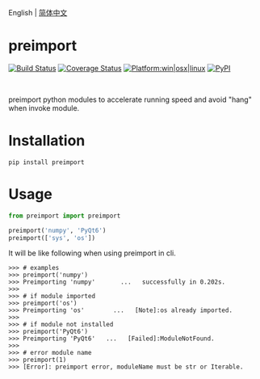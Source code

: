 English | [简体中文](https://github.com/hustlei/preimport/blob/master/README_zh-CN.md)

# preimport

[![Build Status](https://travis-ci.com/hustlei/preimport.svg?branch=master)](https://travis-ci.com/hustlei/preimport)
[![Coverage Status](https://coveralls.io/repos/github/hustlei/preimport/badge.svg?branch=master)](https://coveralls.io/github/hustlei/preimport?branch=master)
[![Platform:win|osx|linux](https://hustlei.github.io/assets/badge/platform.svg)](https://travis-ci.com/hustlei/preimport)
[![PyPI](https://img.shields.io/pypi/v/preimport)](https://pypi.org/project/preimport/)

<br>

preimport python modules to accelerate running speed and avoid "hang" when invoke module.

# Installation

~~~shell
pip install preimport
~~~

# Usage

~~~python
from preimport import preimport

preimport('numpy', 'PyQt6')
preimport(['sys', 'os'])
~~~

It will be like following when using preimport in cli.

~~~
>>> # examples
>>> preimport('numpy')
>>> Preimporting 'numpy'       ...   successfully in 0.202s.
>>>
>>> # if module imported
>>> preimport('os')
>>> Preimporting 'os'        ...   [Note]:os already imported.
>>>
>>> # if module not installed
>>> preimport('PyQt6')
>>> Preimporting 'PyQt6'   ...   [Failed]:ModuleNotFound.
>>>
>>> # error module name
>>> preimport(1)
>>> [Error]: preimport error, moduleName must be str or Iterable.
~~~